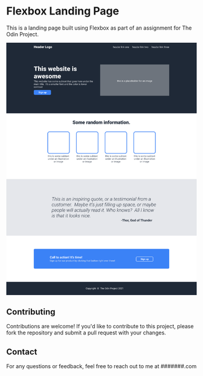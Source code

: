 # Flexbox Landing Page

This is a landing page built using Flexbox as part of an assignment for The Odin Project.

![Preview](preview-page.png)

## Contributing

Contributions are welcome! If you'd like to contribute to this project, please fork the repository and submit a pull request with your changes.

## Contact

For any questions or feedback, feel free to reach out to me at #######.com
